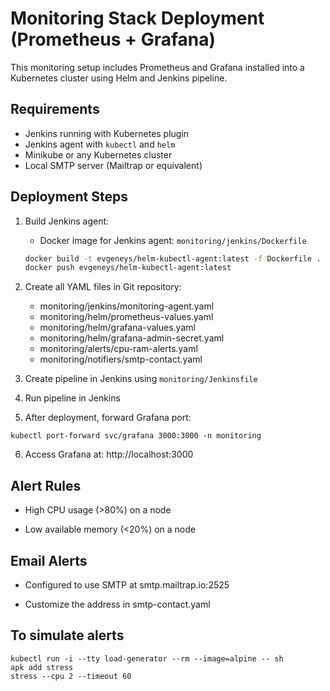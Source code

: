 # Monitoring Stack Deployment (Prometheus + Grafana)

This monitoring setup includes Prometheus and Grafana installed into a Kubernetes cluster using Helm and Jenkins pipeline.

## Requirements

- Jenkins running with Kubernetes plugin
- Jenkins agent with `kubectl` and `helm`
- Minikube or any Kubernetes cluster
- Local SMTP server (Mailtrap or equivalent)

## Deployment Steps

1. Build Jenkins agent:

    - Docker image for Jenkins agent: `monitoring/jenkins/Dockerfile`

   ```bash
   docker build -t evgeneys/helm-kubectl-agent:latest -f Dockerfile .
   docker push evgeneys/helm-kubectl-agent:latest
   ```

2. Create all YAML files in Git repository: 
    - monitoring/jenkins/monitoring-agent.yaml
    - monitoring/helm/prometheus-values.yaml
    - monitoring/helm/grafana-values.yaml
    - monitoring/helm/grafana-admin-secret.yaml
    - monitoring/alerts/cpu-ram-alerts.yaml
    - monitoring/notifiers/smtp-contact.yaml

3. Create pipeline in Jenkins using `monitoring/Jenkinsfile`
4. Run pipeline in Jenkins
5. After deployment, forward Grafana port:
```
kubectl port-forward svc/grafana 3000:3000 -n monitoring
```
6. Access Grafana at: http://localhost:3000

## Alert Rules

- High CPU usage (>80%) on a node

- Low available memory (<20%) on a node


## Email Alerts

- Configured to use SMTP at smtp.mailtrap.io:2525

- Customize the address in smtp-contact.yaml


## To simulate alerts

```
kubectl run -i --tty load-generator --rm --image=alpine -- sh
apk add stress
stress --cpu 2 --timeout 60
```

